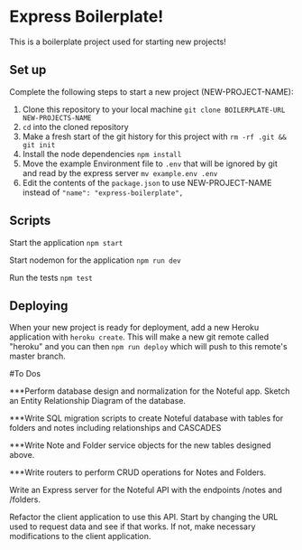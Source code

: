 # Express Boilerplate!



This is a boilerplate project used for starting new projects!

## Set up

Complete the following steps to start a new project (NEW-PROJECT-NAME):

1. Clone this repository to your local machine `git clone BOILERPLATE-URL NEW-PROJECTS-NAME`
2. `cd` into the cloned repository
3. Make a fresh start of the git history for this project with `rm -rf .git && git init`
4. Install the node dependencies `npm install`
5. Move the example Environment file to `.env` that will be ignored by git and read by the express server `mv example.env .env`
6. Edit the contents of the `package.json` to use NEW-PROJECT-NAME instead of `"name": "express-boilerplate",`

## Scripts

Start the application `npm start`

Start nodemon for the application `npm run dev`

Run the tests `npm test`

## Deploying

When your new project is ready for deployment, add a new Heroku application with `heroku create`. This will make a new git remote called "heroku" and you can then `npm run deploy` which will push to this remote's master branch.

#To Dos

***Perform database design and normalization for the Noteful app. Sketch an Entity Relationship Diagram of the database.

***Write SQL migration scripts to create Noteful database with tables for folders and notes including relationships and CASCADES

***Write Note and Folder service objects for the new tables designed above.

***Write routers to perform CRUD operations for Notes and Folders.

Write an Express server for the Noteful API with the endpoints /notes and /folders.

Refactor the client application to use this API. Start by changing the URL used to request data and see if that works. If not, make necessary modifications to the client application.